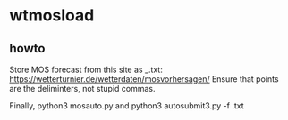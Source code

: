 # wtmosload

## howto

Store MOS forecast from this site as <City>_<day>.txt: https://wetterturnier.de/wetterdaten/mosvorhersagen/
Ensure that points are the deliminters, not stupid commas.

Finally, python3 mosauto.py <username> <City> and python3 autosubmit3.py -f <City>.txt

